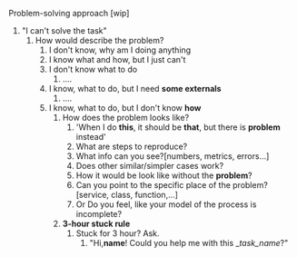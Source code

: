 Problem-solving approach [wip]

1. "I can't solve the task"
	1. How would describe the problem?
		1. I don't know, why am I doing anything
		2. I know what and how, but I just can't
		3. I don't know what to do
			1. ....
		4. I know, what to do, but I need **some externals**
			1. ....
		5. I know, what to do, but I don't know **how**
			1. How does the problem looks like?
				1. 'When I do __this__, it should be __that__, but there is __problem__ instead'
				2. What are steps to reproduce?
				3. What info can you see?[numbers, metrics, errors...]
				4. Does other similar/simpler cases work?
				5. How it would be look like without the __problem__?
				6. Can you point to the specific place of the problem?[service, class, function,...]
				7. Or Do you feel, like your model of the process is incomplete?
			2. **3-hour stuck rule**
				1. Stuck for 3 hour? Ask.
					1. "Hi,__name__! Could you help me with this __task_name_?"
